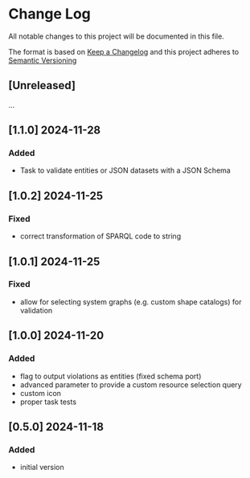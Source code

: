 # Change Log

All notable changes to this project will be documented in this file.

The format is based on [Keep a Changelog](http://keepachangelog.com/) and this project adheres to [Semantic Versioning](https://semver.org/)

## [Unreleased]

...


## [1.1.0] 2024-11-28

### Added

- Task to validate entities or JSON datasets with a JSON Schema


## [1.0.2] 2024-11-25

### Fixed

- correct transformation of SPARQL code to string


## [1.0.1] 2024-11-25

### Fixed

- allow for selecting system graphs (e.g. custom shape catalogs) for validation


## [1.0.0] 2024-11-20

### Added

- flag to output violations as entities (fixed schema port)
- advanced parameter to provide a custom resource selection query
- custom icon
- proper task tests


## [0.5.0] 2024-11-18

### Added

- initial version

